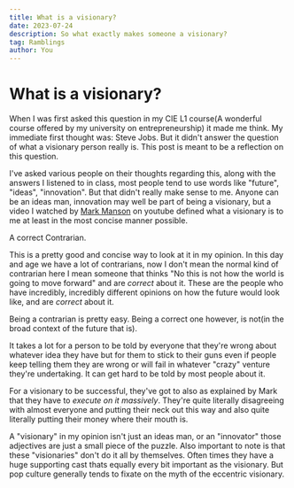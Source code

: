 ```yaml
---
title: What is a visionary?
date: 2023-07-24
description: So what exactly makes someone a visionary?
tag: Ramblings
author: You
---
```


# What is a visionary?

When I was first asked this question in my CIE L1 course(A wonderful course offered by my university on entrepreneurship) it made me think. My immediate first thought was: Steve Jobs.
But it didn't answer the question of what a visionary person really is. This post is meant to be a reflection on this question.

I've asked various people on their thoughts regarding this, along with the answers I listened to in class, most people tend to use words like
"future", "ideas", "innovation". But that didn't really make sense to me. Anyone can be an ideas man, innovation may well be part of being a visionary,
but a video I watched by [Mark Manson](https://www.youtube.com/watch?v=_ZJpU43NA0c&t=542s) on youtube defined what a visionary is to me at least in the most concise manner possible.

A correct Contrarian.

This is a pretty good and concise way to look at it in my opinion. In this day and age we have a lot of contrarians, now I don't mean the normal kind of contrarian here
I mean someone that thinks "No this is not how the world is going to move forward" and are _correct_ about it. These are the people who have incredibly, incredibly different opinions
on how the future would look like, and are _correct_ about it.

Being a contrarian is pretty easy. Being a correct one however, is not(in the broad context of the future that is).

It takes a lot for a person to be told by everyone that they're wrong about whatever idea they have but for them to stick to their guns even if
people keep telling them they are wrong or will fail in whatever "crazy" venture they're undertaking. It can get hard to be told by most people about it.

For a visionary to be successful, they've got to also as explained by Mark that they have to _execute on it massively_. They're quite literally disagreeing with almost everyone
and putting their neck out this way and also quite literally putting their money where their mouth is.

A "visionary" in my opinion isn't just an ideas man, or an "innovator" those adjectives are just a small piece of the puzzle.
Also important to note is that these "visionaries" don't do it all by themselves. Often times they have a huge supporting cast thats equally every bit important as the visionary.
But pop culture generally tends to fixate on the myth of the eccentric visionary.
